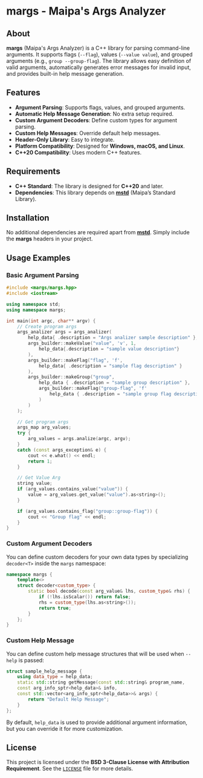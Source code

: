 # margs - Maipa's Args Analyzer

## About

**margs** (Maipa's Args Analyzer) is a C++ library for parsing command-line arguments. It supports flags (`--flag`), values (`--value value`), and grouped arguments (e.g., `group --group-flag`). The library allows easy definition of valid arguments, automatically generates error messages for invalid input, and provides built-in help message generation.

## Features

- **Argument Parsing**: Supports flags, values, and grouped arguments.
- **Automatic Help Message Generation**: No extra setup required.
- **Custom Argument Decoders**: Define custom types for argument parsing.
- **Custom Help Messages**: Override default help messages.
- **Header-Only Library**: Easy to integrate.
- **Platform Compatibility**: Designed for **Windows, macOS, and Linux**.
- **C++20 Compatibility**: Uses modern C++ features.

## Requirements

- **C++ Standard**: The library is designed for **C++20** and later.
- **Dependencies**: This library depends on [**mstd**](https://github.com/MAIPA01/mstd) (Maipa’s Standard Library).

## Installation

No additional dependencies are required apart from [**mstd**](https://github.com/MAIPA01/mstd). Simply include the **margs** headers in your project.

## Usage Examples

### Basic Argument Parsing

```cpp
#include <margs/margs.hpp>
#include <iostream>

using namespace std;
using namespace margs;

int main(int argc, char** argv) {
    // Create program args
    args_analizer args = args_analizer(
        help_data{ .description = "Args analizer sample description" },
        args_builder::makeValue("value", 'v', 1,  
            help_data{.description = "sample value description"}
        ), 
        args_builder::makeFlag("flag", 'f',  
            help_data{ .description = "sample flag description" }
        ),
        args_builder::makeGroup("group",
            help_data { .description = "sample group description" },
            args_builder::makeFlag("group-flag", 'f'
                help_data { .description = "sample group flag description" }
            )
        )
    );

    // Get program args
    args_map arg_values;
    try {
        arg_values = args.analize(argc, argv);
    }
    catch (const args_exception& e) {
        cout << e.what() << endl;
        return 1;
    }

    // Get Value Arg 
    string value;
    if (arg_values.contains_value("value")) { 
        value = arg_values.get_value("value").as<string>(); 
    }

    if (arg_values.contains_flag("group::group-flag")) {
        cout << "Group flag" << endl;
    }
}
```

### Custom Argument Decoders

You can define custom decoders for your own data types by specializing `decoder<T>` inside the `margs` namespace:

```cpp
namespace margs {
    template<>
    struct decoder<custom_type> {
        static bool decode(const arg_value& lhs, custom_type& rhs) { 
            if (!lhs.isScalar()) return false;
            rhs = custom_type(lhs.as<string>()); 
            return true;
        }
    };
}
```

### Custom Help Message

You can define custom help message structures that will be used when `--help` is passed:

```cpp
struct sample_help_message {  
    using data_type = help_data;
    static std::string getMessage(const std::string& program_name, 
    const arg_info_sptr<help_data>& info,  
    const std::vector<arg_info_sptr<help_data>>& args) { 
        return "Default Help Message"; 
    } 
};
```

By default, `help_data` is used to provide additional argument information, but you can override it for more customization.

## License

This project is licensed under the **BSD 3-Clause License with Attribution Requirement**. See the [`LICENSE`](./LICENSE) file for more details.

